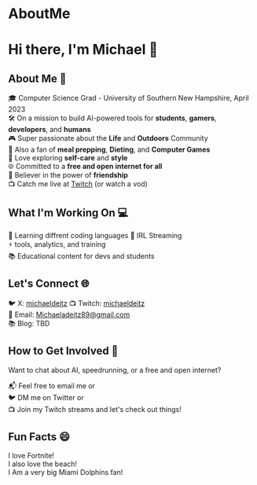 # AboutMe
# Hi there, I'm Michael 🌟

## About Me 🚀

🎓 Computer Science Grad - University of Southern New Hampshire, April 2023  
🛠️ On a mission to build AI-powered tools for **students**, **gamers**, **developers**, and **humans**  
🎮 Super passionate about the **Life** and **Outdoors** Community  
🍱 Also a fan of **meal prepping**, **Dieting**, and **Computer Games**  
👔 Love exploring **self-care** and **style**  
🌐 Committed to a **free and open internet for all**  
👫 Believer in the power of **friendship**  
📺 Catch me live at [Twitch](https://twitch.tv/michaeldeitz) (or watch a vod)  

## What I'm Working On 💻

🔐 Learning diffrent coding languages 
🚶 IRL Streaming  
⚡ tools, analytics, and training  
📚 Educational content for devs and students  

## Let's Connect 🌐

🐦 X: [michaeldeitz](https://twitter.com/michaelDeitz89)
📺 Twitch: [michaeldeitz](https://twitch.tv/michaeldeitz)  
📧 Email: Michaeladeitz89@gmail.com  
📚 Blog: TBD  

## How to Get Involved 🤝

Want to chat about AI, speedrunning, or a free and open internet?  

📬 Feel free to email me or  
🐦 DM me on Twitter or  
📺 Join my Twitch streams and let's check out things!  

## Fun Facts 😄

I love Fortnite!  
I also love the beach!  
I Am a very big Miami Dolphins fan! 




